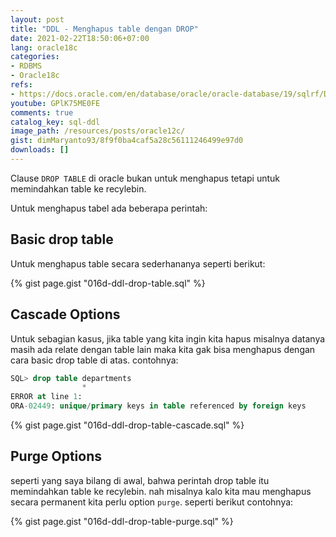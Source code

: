 ```yaml
---
layout: post
title: "DDL - Menghapus table dengan DROP"
date: 2021-02-22T18:50:06+07:00
lang: oracle18c
categories:
- RDBMS
- Oracle18c
refs: 
- https://docs.oracle.com/en/database/oracle/oracle-database/19/sqlrf/DROP-TABLE.html#GUID-39D89EDC-155D-4A24-837E-D45DDA757B45
youtube: GPlK75ME0FE
comments: true
catalog_key: sql-ddl
image_path: /resources/posts/oracle12c/
gist: dimMaryanto93/8f9f0ba4caf5a28c56111246499e97d0
downloads: []
---
```


Clause `DROP TABLE` di oracle bukan untuk menghapus tetapi untuk memindahkan table ke recylebin.

Untuk menghapus tabel ada beberapa perintah:

## Basic drop table

Untuk menghapus table secara sederhananya seperti berikut:

{% gist page.gist "016d-ddl-drop-table.sql" %}

## Cascade Options

Untuk sebagian kasus, jika table yang kita ingin kita hapus misalnya datanya masih ada relate dengan table lain maka kita gak bisa menghapus dengan cara basic drop table di atas. contohnya:

```sql
SQL> drop table departments
                *
ERROR at line 1:
ORA-02449: unique/primary keys in table referenced by foreign keys
```

{% gist page.gist "016d-ddl-drop-table-cascade.sql" %}

## Purge Options

seperti yang saya bilang di awal, bahwa perintah drop table itu memindahkan table ke recylebin. nah misalnya kalo kita mau menghapus secara permanent kita perlu option `purge`. seperti berikut contohnya:

{% gist page.gist "016d-ddl-drop-table-purge.sql" %}
